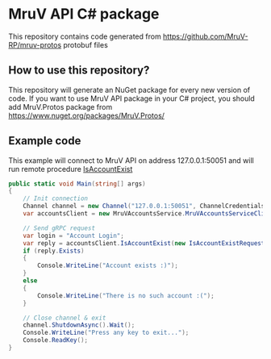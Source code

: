 # MruV API C# package

This repository contains code generated from https://github.com/MruV-RP/mruv-protos protobuf files

## How to use this repository?
This repository will generate an NuGet package for every new version of code. If you want to use MruV API package in your C# project, you should add MruV.Protos package from https://www.nuget.org/packages/MruV.Protos/ 

## Example code
This example will connect to MruV API on address 127.0.0.1:50051 and will run remote procedure [IsAccountExist](https://github.com/MruV-RP/mruv-pb-docs/blob/master/docs.md#mruvaccountsservice)
```csharp
public static void Main(string[] args)
{
    // Init connection
    Channel channel = new Channel("127.0.0.1:50051", ChannelCredentials.Insecure);
    var accountsClient = new MruVAccountsService.MruVAccountsServiceClient(channel);

    // Send gRPC request
    var login = "Account Login";
    var reply = accountsClient.IsAccountExist(new IsAccountExistRequest() { Login = login });
    if (reply.Exists)
    {
        Console.WriteLine("Account exists :)");
    }
    else
    {
        Console.WriteLine("There is no such account :(");
    }

    // Close channel & exit
    channel.ShutdownAsync().Wait();
    Console.WriteLine("Press any key to exit...");
    Console.ReadKey();
}

```
